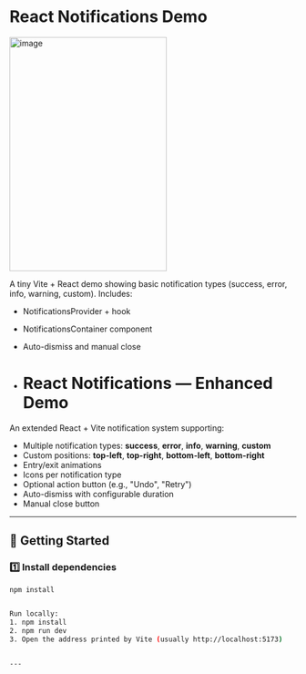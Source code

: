 # React Notifications Demo
<img width="276" height="411" alt="image" src="https://github.com/user-attachments/assets/a1fed75c-15fe-469b-a26e-1bd64d0b1441" />


A tiny Vite + React demo showing basic notification types (success, error, info, warning, custom).
Includes:
- NotificationsProvider + hook
- NotificationsContainer component
- Auto-dismiss and manual close

- # React Notifications — Enhanced Demo

An extended React + Vite notification system supporting:
- Multiple notification types: **success**, **error**, **info**, **warning**, **custom**
- Custom positions: **top-left**, **top-right**, **bottom-left**, **bottom-right**
- Entry/exit animations
- Icons per notification type
- Optional action button (e.g., "Undo", "Retry")
- Auto-dismiss with configurable duration
- Manual close button

---

## 🚀 Getting Started

### 1️⃣ Install dependencies
```bash
npm install


Run locally:
1. npm install
2. npm run dev
3. Open the address printed by Vite (usually http://localhost:5173)


---



